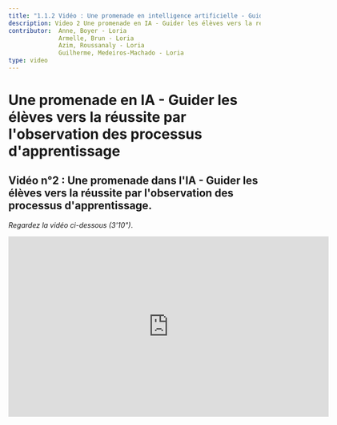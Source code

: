 ```yaml
---
title: "1.1.2 Vidéo : Une promenade en intelligence artificielle - Guider les élèves vers la réussite par l'observation des processus d'apprentissage"
description: Video 2 Une promenade en IA - Guider les élèves vers la réussite par l'observation des processus d'apprentissage
contributor:  Anne, Boyer - Loria
              Armelle, Brun - Loria
              Azim, Roussanaly - Loria
              Guilherme, Medeiros-Machado - Loria
type: video
---
```

# Une promenade en IA - Guider les élèves vers la réussite par l'observation des processus d'apprentissage
## Vidéo n°2 : Une promenade dans l'IA - Guider les élèves vers la réussite par l'observation des processus d'apprentissage.
*Regardez la vidéo ci-dessous (3'10")*.

<center><iframe width="640" height="360" src="https://www.youtube.com/embed/-lXaKpwzCSo?rel=0&showinfo=0&cc_load_policy=1&hl=fr&modestbranding=1" frameborder="0" allowfullscreen></iframe></center>
